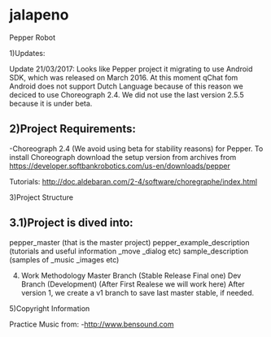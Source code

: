 # jalapeno
Pepper Robot

1)Updates:

Update 21/03/2017:
Looks like Pepper project it migrating to use Android SDK, which was released
on March 2016. At this moment qChat fom Android does not support Dutch Language
because of this reason we deciced to use Choreograph 2.4. We did not use the last
version 2.5.5 because it is under beta.

2)Project Requirements:
---------------------
-Choreograph 2.4 (We avoid using beta for stability reasons) for Pepper.
To install Choreograph download the setup version from archives from
https://developer.softbankrobotics.com/us-en/downloads/pepper

Tutorials:
http://doc.aldebaran.com/2-4/software/choregraphe/index.html


3)Project Structure

3.1)Project is dived into:
----------------------

pepper_master (that is the master project)
pepper_example_description (tutorials and useful information _move _dialog etc)
sample_description  (samples of _music _images etc)

4) Work Methodology
Master Branch (Stable Release Final one)
Dev Branch (Development) (After First Realese we will work here)
After version 1, we create a v1 branch to save last master stable, if needed. 

5)Copyright Information

Practice Music from:
-http://www.bensound.com